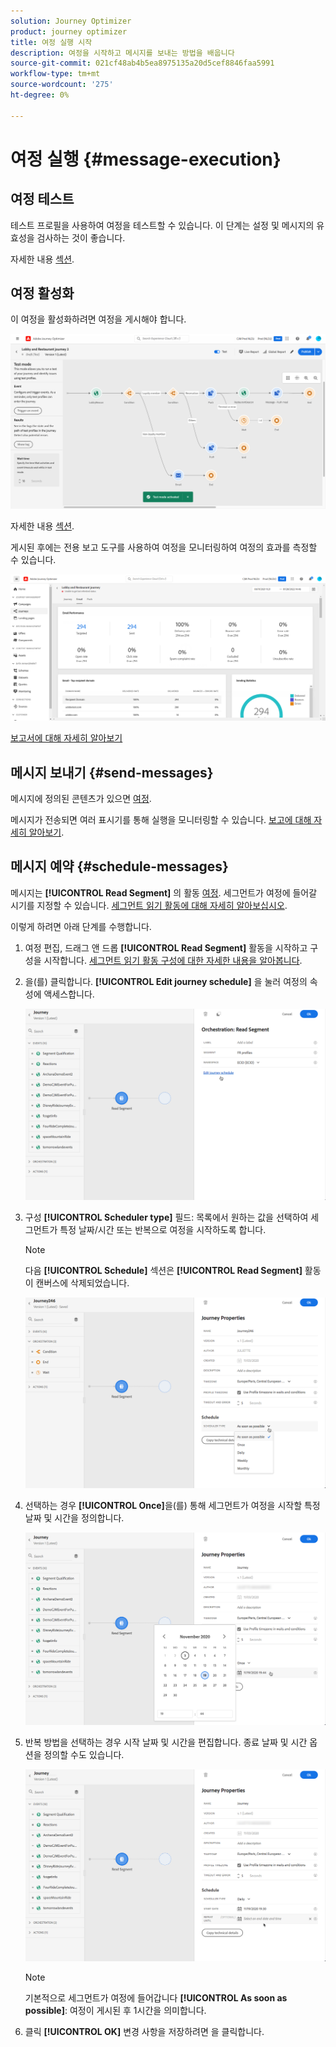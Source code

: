 ```yaml
---
solution: Journey Optimizer
product: journey optimizer
title: 여정 실행 시작
description: 여정을 시작하고 메시지를 보내는 방법을 배웁니다
source-git-commit: 021cf48ab4b5ea8975135a20d5cef8846faa5991
workflow-type: tm+mt
source-wordcount: '275'
ht-degree: 0%

---
```



# 여정 실행 {#message-execution}

## 여정 테스트

테스트 프로필을 사용하여 여정을 테스트할 수 있습니다. 이 단계는 설정 및 메시지의 유효성을 검사하는 것이 좋습니다.

자세한 내용 [섹션](testing-the-journey.md).

## 여정 활성화

이 여정을 활성화하려면 여정을 게시해야 합니다.

![](assets/jo-journeyuc2_32bis.png)

자세한 내용 [섹션](publishing-the-journey.md).


게시된 후에는 전용 보고 도구를 사용하여 여정을 모니터링하여 여정의 효과를 측정할 수 있습니다.

![](assets/jo-dynamic_report_journey_12.png)

[보고서에 대해 자세히 알아보기](../reports/live-report.md)

## 메시지 보내기 {#send-messages}

메시지에 정의된 콘텐츠가 있으면 [여정](journey.md).

메시지가 전송되면 여러 표시기를 통해 실행을 모니터링할 수 있습니다. [보고에 대해 자세히 알아보기](../global-report.md).

## 메시지 예약 {#schedule-messages}

메시지는 **[!UICONTROL Read Segment]** 의 활동 [여정](journey.md). 세그먼트가 여정에 들어갈 시기를 지정할 수 있습니다. [세그먼트 읽기 활동에 대해 자세히 알아보십시오](read-segment.md).

이렇게 하려면 아래 단계를 수행합니다.

1. 여정 편집, 드래그 앤 드롭 **[!UICONTROL Read Segment]** 활동을 시작하고 구성을 시작합니다. [세그먼트 읽기 활동 구성에 대한 자세한 내용을 알아봅니다](read-segment.md#configuring-segment-trigger-activity).

1. 을(를) 클릭합니다. **[!UICONTROL Edit journey schedule]** 을 눌러 여정의 속성에 액세스합니다.

   ![](assets/message-read-segment-schedule.png)

1. 구성 **[!UICONTROL Scheduler type]** 필드: 목록에서 원하는 값을 선택하여 세그먼트가 특정 날짜/시간 또는 반복으로 여정을 시작하도록 합니다.

   >[!NOTE]
   >
   >다음 **[!UICONTROL Schedule]** 섹션은 **[!UICONTROL Read Segment]** 활동이 캔버스에 삭제되었습니다.

   ![](assets/message-read-segment-scheduler.png)

1. 선택하는 경우 **[!UICONTROL Once]**&#x200B;을(를) 통해 세그먼트가 여정을 시작할 특정 날짜 및 시간을 정의합니다.

   ![](assets/message-read-segment-scheduler-once.png)

1. 반복 방법을 선택하는 경우 시작 날짜 및 시간을 편집합니다. 종료 날짜 및 시간 옵션을 정의할 수도 있습니다.

   ![](assets/message-read-segment-scheduler-daily.png)

   >[!NOTE]
   >
   >기본적으로 세그먼트가 여정에 들어갑니다 **[!UICONTROL As soon as possible]**: 여정이 게시된 후 1시간을 의미합니다.

1. 클릭 **[!UICONTROL OK]** 변경 사항을 저장하려면 을 클릭합니다.

<!--Unitary messages that are triggered by an event within a journey cannot be scheduled.-->
